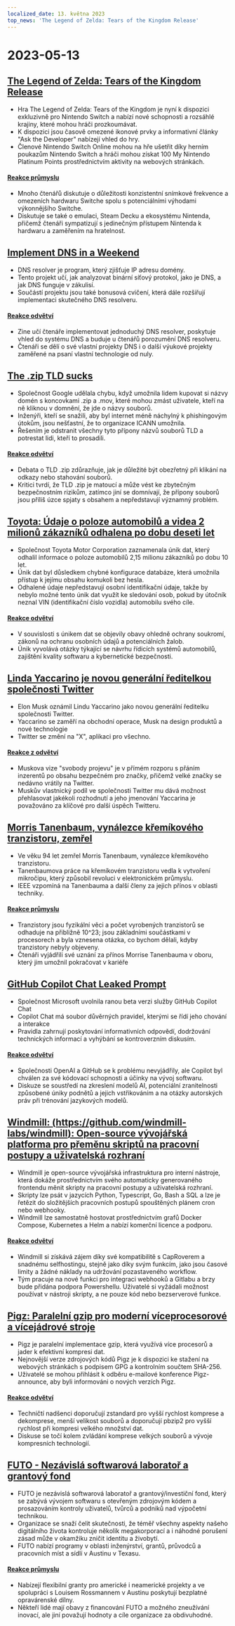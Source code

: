```yaml
---
localized_date: 13. května 2023
top_news: 'The Legend of Zelda: Tears of the Kingdom Release'
---
```


# 2023-05-13

## [The Legend of Zelda: Tears of the Kingdom Release](https://www.zelda.com/tears-of-the-kingdom/)

- Hra The Legend of Zelda: Tears of the Kingdom je nyní k dispozici exkluzivně pro Nintendo Switch a nabízí nové schopnosti a rozsáhlé krajiny, které mohou hráči prozkoumávat.
- K dispozici jsou časově omezené ikonové prvky a informativní články "Ask the Developer" nabízejí vhled do hry.
- Členové Nintendo Switch Online mohou na hře ušetřit díky herním poukazům Nintendo Switch a hráči mohou získat 100 My Nintendo Platinum Points prostřednictvím aktivity na webových stránkách.

#### [Reakce průmyslu](http://news.ycombinator.com/item?id=35912318)

- Mnoho čtenářů diskutuje o důležitosti konzistentní snímkové frekvence a omezeních hardwaru Switche spolu s potenciálními výhodami výkonnějšího Switche.
- Diskutuje se také o emulaci, Steam Decku a ekosystému Nintenda, přičemž čtenáři sympatizují s jedinečným přístupem Nintenda k hardwaru a zaměřením na hratelnost.

## [Implement DNS in a Weekend](https://implement-dns.wizardzines.com/)

- DNS resolver je program, který zjišťuje IP adresu domény.
- Tento projekt učí, jak analyzovat binární síťový protokol, jako je DNS, a jak DNS funguje v zákulisí.
- Součástí projektu jsou také bonusová cvičení, která dále rozšiřují implementaci skutečného DNS resolveru.

#### [Reakce odvětví](http://news.ycombinator.com/item?id=35916064)

- Zine učí čtenáře implementovat jednoduchý DNS resolver, poskytuje vhled do systému DNS a buduje u čtenářů porozumění DNS resolveru.
- Čtenáři se dělí o své vlastní projekty DNS i o další výukové projekty zaměřené na psaní vlastní technologie od nuly.

## [The .zip TLD sucks](https://financialstatement.zip/)

- Společnost Google udělala chybu, když umožnila lidem kupovat si názvy domén s koncovkami .zip a .mov, které mohou zmást uživatele, kteří na ně kliknou v domnění, že jde o názvy souborů.
- Inženýři, kteří se snažili, aby byl internet méně náchylný k phishingovým útokům, jsou nešťastní, že to organizace ICANN umožnila.
- Řešením je odstranit všechny tyto přípony názvů souborů TLD a potrestat lidi, kteří to prosadili.

#### [Reakce odvětví](http://news.ycombinator.com/item?id=35920336)

- Debata o TLD .zip zdůrazňuje, jak je důležité být obezřetný při klikání na odkazy nebo stahování souborů.
- Kritici tvrdí, že TLD .zip je matoucí a může vést ke zbytečným bezpečnostním rizikům, zatímco jiní se domnívají, že přípony souborů jsou příliš úzce spjaty s obsahem a nepředstavují významný problém.

## [Toyota: Údaje o poloze automobilů a videa 2 milionů zákazníků odhalena po dobu deseti let](https://www.bleepingcomputer.com/news/security/toyota-car-location-data-of-2-million-customers-exposed-for-ten-years/)

- Společnost Toyota Motor Corporation zaznamenala únik dat, který odhalil informace o poloze automobilů 2,15 milionu zákazníků po dobu 10 let.
- Únik dat byl důsledkem chybné konfigurace databáze, která umožnila přístup k jejímu obsahu komukoli bez hesla.
- Odhalené údaje nepředstavují osobní identifikační údaje, takže by nebylo možné tento únik dat využít ke sledování osob, pokud by útočník neznal VIN (identifikační číslo vozidla) automobilu svého cíle.

#### [Reakce odvětví](http://news.ycombinator.com/item?id=35919133)

- V souvislosti s únikem dat se objevily obavy ohledně ochrany soukromí, zákonů na ochranu osobních údajů a potenciálních žalob.
- Únik vyvolává otázky týkající se návrhu řídicích systémů automobilů, zajištění kvality softwaru a kybernetické bezpečnosti.

## [Linda Yaccarino je novou generální ředitelkou společnosti Twitter](https://twitter.com/elonmusk/status/1657050349608501249)

- Elon Musk oznámil Lindu Yaccarino jako novou generální ředitelku společnosti Twitter.
- Yaccarino se zaměří na obchodní operace, Musk na design produktů a nové technologie
- Twitter se změní na "X", aplikaci pro všechno.

#### [Reakce z odvětví](http://news.ycombinator.com/item?id=35917912)

- Muskova vize "svobody projevu" je v přímém rozporu s přáním inzerentů po obsahu bezpečném pro značky, přičemž velké značky se nedávno vrátily na Twitter.
- Muskův vlastnický podíl ve společnosti Twitter mu dává možnost přehlasovat jakékoli rozhodnutí a jeho jmenování Yaccarina je považováno za klíčové pro další úspěch Twitteru.

## [Morris Tanenbaum, vynálezce křemíkového tranzistoru, zemřel](https://spectrum.ieee.org/in-memoriam-may-2023)

- Ve věku 94 let zemřel Morris Tanenbaum, vynálezce křemíkového tranzistoru.
- Tanenbaumova práce na křemíkovém tranzistoru vedla k vytvoření mikročipu, který způsobil revoluci v elektronickém průmyslu.
- IEEE vzpomíná na Tanenbauma a další členy za jejich přínos v oblasti techniky.

#### [Reakce průmyslu](http://news.ycombinator.com/item?id=35920261)

- Tranzistory jsou fyzikální věci a počet vyrobených tranzistorů se odhaduje na přibližně 10^23; jsou základními součástkami v procesorech a byla vznesena otázka, co bychom dělali, kdyby tranzistory nebyly objeveny.
- Čtenáři vyjádřili své uznání za přínos Morrise Tanenbauma v oboru, který jim umožnil pokračovat v kariéře

## [GitHub Copilot Chat Leaked Prompt](https://twitter.com/marvinvonhagen/status/1657060506371346432)

- Společnost Microsoft uvolnila ranou beta verzi služby GitHub Copilot Chat
- Copilot Chat má soubor důvěrných pravidel, kterými se řídí jeho chování a interakce
- Pravidla zahrnují poskytování informativních odpovědí, dodržování technických informací a vyhýbání se kontroverzním diskusím.

#### [Reakce odvětví](http://news.ycombinator.com/item?id=35921375)

- Společnosti OpenAI a GitHub se k problému nevyjádřily, ale Copilot byl chválen za své kódovací schopnosti a účinky na vývoj softwaru.
- Diskuze se soustředí na zkreslení modelů AI, potenciální zranitelnosti způsobené úniky podnětů a jejich vstřikováním a na otázky autorských práv při trénování jazykových modelů.

## [Windmill: (https://github.com/windmill-labs/windmill): Open-source vývojářská platforma pro přeměnu skriptů na pracovní postupy a uživatelská rozhraní](https://github.com/windmill-labs/windmill)

- Windmill je open-source vývojářská infrastruktura pro interní nástroje, která dokáže prostřednictvím svého automaticky generovaného frontendu měnit skripty na pracovní postupy a uživatelská rozhraní.
- Skripty lze psát v jazycích Python, Typescript, Go, Bash a SQL a lze je řetězit do složitějších pracovních postupů spouštěných plánem cron nebo webhooky.
- Windmill lze samostatně hostovat prostřednictvím grafů Docker Compose, Kubernetes a Helm a nabízí komerční licence a podporu.

#### [Reakce odvětví](http://news.ycombinator.com/item?id=35920082)

- Windmill si získává zájem díky své kompatibilitě s CapRoverem a snadnému selfhostingu, stejně jako díky svým funkcím, jako jsou časové limity a žádné náklady na udržování pozastaveného workflow.
- Tým pracuje na nové funkci pro integraci webhooků a Gitlabu a brzy bude přidána podpora Powershellu. Uživatelé si vyžádali možnost používat v nástroji skripty, a ne pouze kód nebo bezserverové funkce.

## [Pigz: Paralelní gzip pro moderní víceprocesorové a vícejádrové stroje](https://zlib.net/pigz/)

- Pigz je paralelní implementace gzip, která využívá více procesorů a jader k efektivní kompresi dat.
- Nejnovější verze zdrojových kódů Pigz je k dispozici ke stažení na webových stránkách s podpisem GPG a kontrolním součtem SHA-256.
- Uživatelé se mohou přihlásit k odběru e-mailové konference Pigz-announce, aby byli informováni o nových verzích Pigz.

#### [Reakce odvětví](http://news.ycombinator.com/item?id=35914447)

- Techničtí nadšenci doporučují zstandard pro vyšší rychlost komprese a dekomprese, menší velikost souborů a doporučují pbzip2 pro vyšší rychlost při kompresi velkého množství dat.
- Diskuse se točí kolem zvládání komprese velkých souborů a vývoje kompresních technologií.

## [FUTO - Nezávislá softwarová laboratoř a grantový fond](https://futo.org/)

- FUTO je nezávislá softwarová laboratoř a grantový/investiční fond, který se zabývá vývojem softwaru s otevřeným zdrojovým kódem a prosazováním kontroly uživatelů, tvůrců a podniků nad výpočetní technikou.
- Organizace se snaží čelit skutečnosti, že téměř všechny aspekty našeho digitálního života kontroluje několik megakorporací a i náhodné porušení zásad může v okamžiku zničit identitu a živobytí.
- FUTO nabízí programy v oblasti inženýrství, grantů, průvodců a pracovních míst a sídlí v Austinu v Texasu.

#### [Reakce průmyslu](http://news.ycombinator.com/item?id=35911406)

- Nabízejí flexibilní granty pro americké i neamerické projekty a ve spolupráci s Louisem Rossmannem v Austinu poskytují bezplatné opravárenské dílny.
- Někteří lidé mají obavy z financování FUTO a možného zneužívání inovací, ale jiní považují hodnoty a cíle organizace za obdivuhodné.
